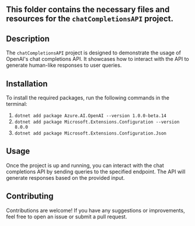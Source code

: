 ## This folder contains the necessary files and resources for the `chatCompletionsAPI` project.

## Description
The `chatCompletionsAPI` project is designed to demonstrate the usage of OpenAI's chat completions API. It showcases how to interact with the API to generate human-like responses to user queries.

## Installation
To install the required packages, run the following commands in the terminal:

1) `dotnet add package Azure.AI.OpenAI --version 1.0.0-beta.14`
2) `dotnet add package Microsoft.Extensions.Configuration --version 8.0.0`
3) `dotnet add package Microsoft.Extensions.Configuration.Json`

## Usage
Once the project is up and running, you can interact with the chat completions API by sending queries to the specified endpoint. The API will generate responses based on the provided input.

## Contributing
Contributions are welcome! If you have any suggestions or improvements, feel free to open an issue or submit a pull request.

